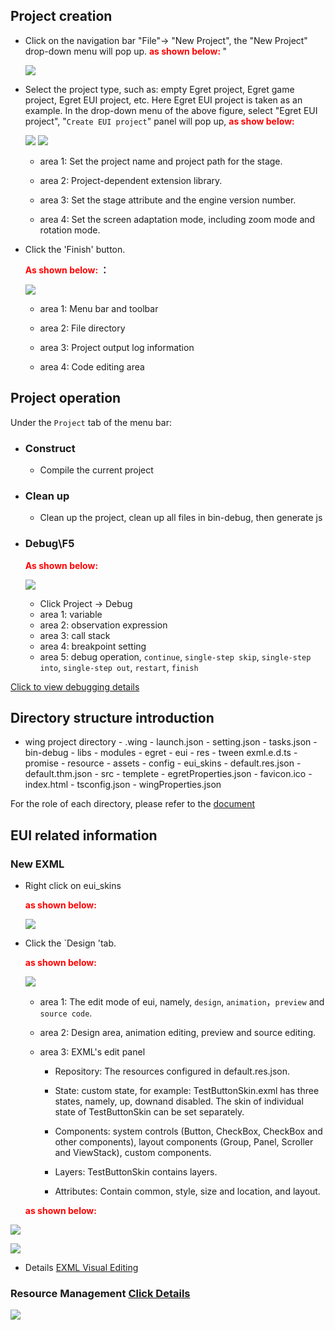 
## Project creation
- Click on the navigation bar "File"-> "New Project", the "New Project" drop-down menu will pop up. **<font color=red> as shown below: </font>**"
	
	![](20170904171649.png)

- Select the project type, such as: empty Egret project, Egret game project, Egret EUI project, etc. Here Egret EUI project is taken as an example. In the drop-down menu of the above figure, select "Egret EUI project", "`Create EUI project`" panel will pop up, **<font color=red> as show below: </font>**

	![](20170904172957.png)
	![](20170904173224.png)
	
   - area 1: Set the project name and project path for the stage.

   - area 2: Project-dependent extension library.

   - area 3: Set the stage attribute and the engine version number.

   - area 4: Set the screen adaptation mode, including zoom mode and rotation mode.

- Click the 'Finish' button.

	**<font color=red>As shown below: </font>：**
	
	![](20170904174006.png)

   - area 1: Menu bar and toolbar

   - area 2: File directory

   - area 3: Project output log information
   	   
   - area 4: Code editing area
	

## Project operation

Under the `Project` tab of the menu bar:
	
- ### Construct
	- Compile the current project  

- ### Clean up
	- Clean up the project, clean up all files in bin-debug, then generate js

- ### Debug\F5
  **<font color=red> As shown below:</font>**
  	  
  ![](20170904174612.png)
   - Click Project -> Debug 
   - area 1: variable
   - area 2: observation expression
   - area 3: call stack
   - area 4: breakpoint setting
   - area 5: debug operation, `continue`, `single-step skip`, `single-step into`, `single-step out`, `restart`, `finish`

[Click to view debugging details](../debug/inspector/README.md) 	



## Directory structure introduction
- wing project directory
		- .wing
			- launch.json
			- setting.json
			- tasks.json
		- bin-debug
		- libs
			- modules
				- egret
				- eui
				- res
				- tween
				exml.e.d.ts
		- promise
		- resource
			- assets
			- config
			- eui_skins
			- default.res.json
			- default.thm.json
		- src
		- templete
		- egretProperties.json
		- favicon.ico
		- index.html
		- tsconfig.json
		- wingProperties.json
		
For the role of each directory, please refer to the [document](../../Engine2D/getStarted/helloWorld)

## EUI related information

### New EXML
+ Right click on eui_skins

	**<font color=red>as shown below: </font>**

	![](20170904181052.png)
+ Click the `Design 'tab.

  **<font color=red> as shown below: </font>**

	![](20170905093913.png)
	
	
	- area 1: The edit mode of eui, namely, `design`, `animation`，`preview` and `source code`.
	
	- area 2: Design area, animation editing, preview and source editing.
	
	- area 3: EXML's edit panel		
	    - Repository: The resources configured in default.res.json.
		
		- State: custom state, for example: TestButtonSkin.exml has three states, namely, up, downand disabled. The skin of individual state of TestButtonSkin can be set separately.
		
		- Components: system controls (Button, CheckBox, CheckBox and other components), layout components (Group, Panel, Scroller and ViewStack), custom components.
		
		- Layers: TestButtonSkin contains layers.
		
		- Attributes: Contain common, style, size and location, and layout.
		
  **<font color=red> as shown below: </font>**

![](20170904181052.png)

![](20170905093913.png)
	

- Details [EXML Visual Editing](../editor/exml/README.md) 

### Resource Management [Click Details](../editor/resdepot/README.md) 

![](20170905093913.png)
	
	
